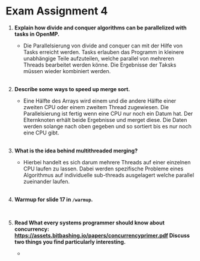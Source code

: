 # Exam Assignment 4

1. **Explain how divide and conquer algorithms can be
parallelized with tasks in OpenMP.**

    * Die Parallelsierung von divide and conquer can mit der Hilfe von Tasks erreicht werden. Tasks erlauben das Programm in kleinere unabhängige Teile aufzuteilen, welche parallel von mehreren Threads bearbeitet werden könne. Die Ergebnisse der Taksks müssen wieder kombiniert werden.
    <br>

2. **Describe some ways to speed up merge sort.**

    * Eine Hälfte des Arrays wird einem und die andere Hälfte einer zweiten CPU oder einem zweitem Thread zugewiesen. Die Parallelsierung ist fertig wenn eine CPU nur noch ein Datum hat. Der Elternknoten erhält beide Ergebnisse und merget diese. Die Daten werden solange nach oben gegeben und so sortiert bis es nur noch eine CPU gibt.
    <br>

3. **What is the idea behind multithreaded merging?**

    * Hierbei handelt es sich darum mehrere Threads auf einer einzelnen CPU laufen zu lassen. Dabei werden spezifische Probleme eines Algorithmus auf individuelle sub-threads ausgelagert welche parallel zueinander laufen.
    <br>

4. **Warmup for slide 17 in `/warmup`.**

    <br>

5. **Read What every systems programmer should know about
concurrency: https://assets.bitbashing.io/papers/concurrencyprimer.pdf
Discuss two things you find particularly interesting.**

    *